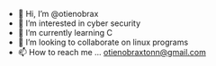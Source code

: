 - 👋 Hi, I’m @otienobrax
- 👀 I’m interested in cyber security
- 🌱 I’m currently learning C
- 💞️ I’m looking to collaborate on linux programs
- 📫 How to reach me ... otienobraxtonn@gmail.com

<!---
otienobrax/otienobrax is a ✨ special ✨ repository because its `README.md` (this file) appears on your GitHub profile.
You can click the Preview link to take a look at your changes.
--->
